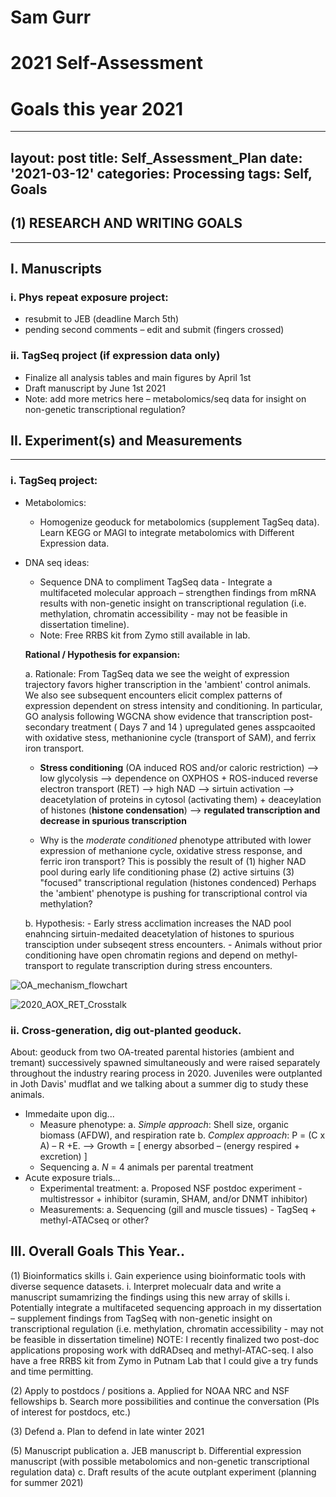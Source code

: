 # Sam Gurr
# 2021 Self-Assessment
# Goals this year 2021
---
layout: post
title: Self_Assessment_Plan
date: '2021-03-12'
categories: Processing
tags: Self, Goals
---

## (1)	RESEARCH AND WRITING GOALS

---------------------------------- 


## I.	Manuscripts


### i.	Phys repeat exposure project: 
 -	resubmit to JEB (deadline March 5th)
 -	pending second comments – edit and submit (fingers crossed)
 
 
### ii.	TagSeq project (if expression data only)
 -	Finalize all analysis tables and main figures by April 1st
 -	Draft manuscript by June 1st 2021
 -	Note: add more metrics here – metabolomics/seq data for insight on non-genetic transcriptional regulation?


## II.	Experiment(s) and Measurements  

---------------------------------- 

### i.	TagSeq project: 
 -	Metabolomics: 
	-	Homogenize geoduck for metabolomics (supplement TagSeq data). Learn KEGG or MAGI to integrate metabolomics with Different Expression data. 
 -	DNA seq ideas: 
	-	Sequence DNA to compliment TagSeq data - Integrate a multifaceted molecular approach – strengthen findings from mRNA results with non-genetic insight on transcriptional regulation (i.e. methylation, chromatin accessibility - may not be feasible in dissertation timeline). 
	-	Note: Free RRBS kit from Zymo still available in lab. 
	
	**Rational / Hypothesis for expansion:** 
	
	  a. Rationale: From TagSeq data we see the weight of expression trajectory favors higher transcription in the 'ambient' control animals.
	  We also see subsequent encounters elicit complex patterns of expression dependent on stress intensity and conditioning. 
	  In particular, GO analysis following WGCNA show evidence that transcription post-secondary treatment ( Days 7 and 14 )
	  upregulated genes asspcaoited with oxidative stess, methanionine cycle (transport of SAM), and ferrix iron transport.
	  
	  - **Stress conditioning** (OA induced ROS and/or caloric restriction) --> 
	  low glycolysis --> 
	  dependence on OXPHOS + ROS-induced reverse electron transport (RET) --> 
	  high NAD --> 
	  sirtuin activation --> 
	  deacetylation of proteins in cytosol (activating them) + deaceylation of histones (**histone condensation**) -->
      **regulated transcription and decrease in spurious transcription**  
	  
	  - Why is the *moderate conditioned* phenotype attributed with lower expression of methanione cycle, oxidative stress response, and ferric iron transport? 
	  This is possibly the result of (1) higher NAD pool during early life conditioning phase (2) active sirtuins (3) "focused" transcriptional regulation (histones condenced) 
      Perhaps the 'ambient' phenotype is pushing for transcriptional control via methylation?   
	  
	  b. Hypothesis: 
		- Early stress acclimation increases the NAD pool enahncing sirtuin-medaited deacetylation of histones to spurious transciption under subseqent stress encounters. 
	    - Animals without prior conditioning have open chromatin regions and depend on methyl-transport to regulate transcription during stress encounters. 

![OA_mechanism_flowchart](https://samgurr.github.io/SamJGurr_Lab_Notebook/images/OA_mechanism_flowchart.JPG "OA_mechanism_flowchart")


![2020_AOX_RET_Crosstalk](https://samgurr.github.io/SamJGurr_Lab_Notebook/images/2020_AOX_RET_Crosstalk.JPG "2020_AOX_RET_Crosstalk")


### ii. Cross-generation, dig out-planted geoduck. 

About: geoduck from two OA-treated parental histories (ambient and tremant) successively 
spawned simultaneously and were raised separately throughout the industry rearing process in 2020. 
Juveniles were outplanted in Joth Davis' mudflat and we talking about a summer dig to study these animals.

 -	Immedaite upon dig...
	-	Measure phenotype:
		a. *Simple approach*: Shell size, organic biomass (AFDW), and respiration rate
	    b. *Complex approach*: P = (C x A) – R +E.  --> Growth = [ energy absorbed – (energy respired + excretion) ]
	-	Sequencing 
		a. *N* = 4 animals per parental treatment
 -	Acute exposure trials...
	-  Experimental treatment:
		a. Proposed NSF postdoc experiment - multistressor + inhibitor (suramin, SHAM, and/or DNMT inhibitor) 
    -  Measurements: 
		a. Sequencing (gill and muscle tissues) - TagSeq + methyl-ATACseq or other? 
		
## III.	Overall Goals This Year..

(1)	Bioinformatics skills
i. Gain experience using bioinformatic tools with diverse sequence datasets. 
i.	Interpret molecualr data and write a manuscript sumamrizing the findings using this new array of skills
i.  Potentially integrate a multifaceted sequencing approach in my dissertation – supplement findings from TagSeq with non-genetic insight on transcriptional regulation (i.e. methylation, chromatin accessibility - may not be feasible in dissertation timeline)
NOTE: I recently finalized two post-doc applications proposing work with ddRADseq and methyl-ATAC-seq. I also have a free RRBS kit from Zymo in Putnam Lab that I could give a try funds and time permitting.

(2)	Apply to postdocs / positions 
a.	Applied for NOAA NRC and NSF fellowships 
b.	Search more possibilities and continue the conversation (PIs of interest for postdocs, etc.)

(3)	Defend 
a.	Plan to defend in late winter 2021

(5)	Manuscript publication
a.	JEB manuscript 
b.	Differential expression manuscript (with possible metabolomics and non-genetic transcriptional regulation data)
c.	Draft results of the acute outplant experiment (planning for summer 2021)

